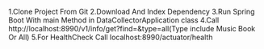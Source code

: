 1.Clone Project From Git
2.Download And Index Dependency
3.Run Spring Boot With main Method in DataCollectorApplication class
4.Call http://localhost:8990/v1/info/get?find=<YorfindWorld>&type=all(Type include Music  Book Or All)
5.For HealthCheck Call localhost:8990/actuator/health
